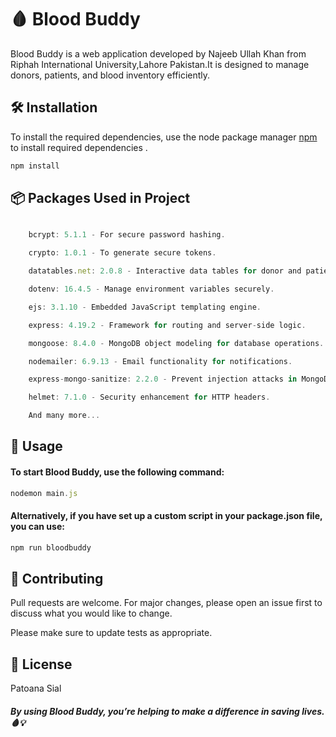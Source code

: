 # 🩸 Blood Buddy

Blood Buddy is a web application developed by Najeeb Ullah Khan from Riphah International University,Lahore Pakistan.It is designed to manage donors, patients, and blood inventory efficiently.

## 🛠️ Installation

To install the required dependencies, use the node package manager [npm](https://docs.npmjs.com/downloading-and-installing-node-js-and-npm) to install required dependencies .

```bash
npm install
```

## 📦 Packages Used in Project

```javascript

    bcrypt: 5.1.1 - For secure password hashing.

    crypto: 1.0.1 - To generate secure tokens.

    datatables.net: 2.0.8 - Interactive data tables for donor and patient lists.

    dotenv: 16.4.5 - Manage environment variables securely.

    ejs: 3.1.10 - Embedded JavaScript templating engine.

    express: 4.19.2 - Framework for routing and server-side logic.

    mongoose: 8.4.0 - MongoDB object modeling for database operations.

    nodemailer: 6.9.13 - Email functionality for notifications.

    express-mongo-sanitize: 2.2.0 - Prevent injection attacks in MongoDB queries.

    helmet: 7.1.0 - Security enhancement for HTTP headers.

    And many more...

```

## 🚦 Usage

#### To start Blood Buddy, use the following command:

```javascript
nodemon main.js
```

#### Alternatively, if you have set up a custom script in your package.json file, you can use:

```javascript
npm run bloodbuddy
```

## 🤝 Contributing

Pull requests are welcome. For major changes, please open an issue first
to discuss what you would like to change.

Please make sure to update tests as appropriate.

## 📜 License

Patoana Sial 

 ##### By using Blood Buddy, you’re helping to make a difference in saving lives. 🩸💡